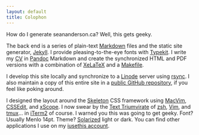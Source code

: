 ```yaml
---
layout: default
title: Colophon
---
```


<!--<img src="/images/sean_anderson_106x150.jpg" alt="Sean C. Anderson" width="106px" height="150px" class="headshot"/>-->

How do I generate seananderson.ca? Well, this gets geeky. 

The back end is a series of plain-text [Markdown] files and the static site generator, [Jekyll]. I provide pleasing-to-the-eye fonts with [Typekit]. I write my [CV](/cv.html) in [Pandoc] Markdown and create the synchronized HTML and PDF versions with a combination of [XeLaTeX] and a [Makefile]. 

I develop this site locally and synchronize to a [Linode] server using [rsync]. I also maintain a copy of this entire site in a [public GitHub repository][github repo], if you feel like poking around.

I designed the layout around the [Skeleton] CSS framework using [MacVim], [CSSEdit], and [xScope]. I now swear by the [Text Triumvirate] of [zsh], [Vim], and [tmux]... in [iTerm2] of course. I warned you this was going to get geeky. Font? Usually Menlo 14pt. Theme? [Solarized] light or dark. You can find other applications I use on my [iusethis account].

<!--I occasionally [post photos][my flickr] to [Flickr]. -->

<!--I frequently add [web bookmarks][my pinboard] to [pinboard.in].-->

[CSSEdit]: http://macrabbit.com/
[xScope]: http://iconfactory.com/software/xscope
[iusethis account]: http://osx.iusethis.com/user/sean_
[github]: http://github.com/
[Jekyll]: http://jekyllrb.com/
[typekit]: https://typekit.com
[MacVim]: http://code.google.com/p/macvim/
[Sublime Text]: http://www.sublimetext.com/
[Markdown]: http://daringfireball.net/projects/markdown/
[Maruku]: http://maruku.rubyforge.org/maruku.html
[Skeleton]: http://www.getskeleton.com/
[pinboard.in]: http://pinboard.in/
[my pinboard]: http://pinboard.in/u:seananderson
[Flickr]: http://flickr.com/
[my flickr]: http://flickr.com/photos/seananderson
[Pandoc]: http://johnmacfarlane.net/pandoc/
[XeLaTeX]: https://github.com/seananderson/seananderson.github.com/blob/master/AndersonCV.tex
[Makefile]: https://github.com/seananderson/seananderson.github.com/blob/master/makefile
[github repo]: https://github.com/seananderson/seananderson.github.com
[rsync]: https://github.com/seananderson/seananderson.github.com/blob/master/syncjekyll

[Linode]: http://www.linode.com/?r=b679b2fb740948a30f90e35cd99f8f38b9ced103
[Text Triumvirate]: http://www.drbunsen.org/the-text-triumvirate/
[zsh]: http://www.zsh.org/
[vim]: http://www.vim.org/
[tmux]: http://tmux.sourceforge.net/
[iterm2]: http://www.iterm2.com/
[Solarized]: http://ethanschoonover.com/solarized

